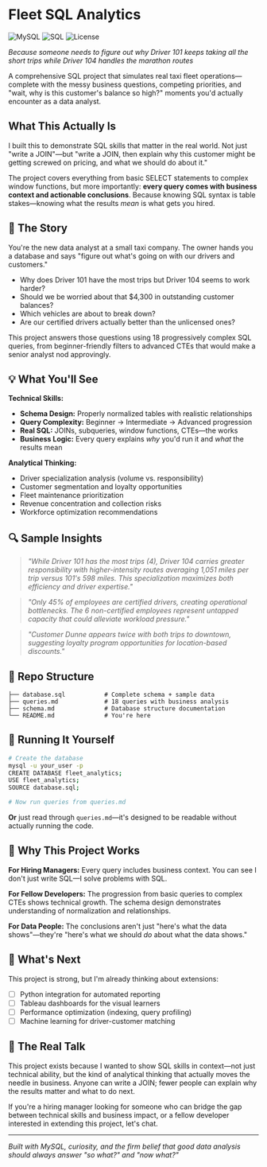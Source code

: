 # Fleet SQL Analytics

![MySQL](https://img.shields.io/badge/MySQL-005C84?style=for-the-badge&logo=mysql&logoColor=white)
![SQL](https://img.shields.io/badge/SQL-316192?style=for-the-badge&logo=postgresql&logoColor=white)
![License](https://img.shields.io/badge/License-MIT-green?style=for-the-badge)

*Because someone needs to figure out why Driver 101 keeps taking all the short trips while Driver 104 handles the marathon routes*

A comprehensive SQL project that simulates real taxi fleet operations—complete with the messy business questions, competing priorities, and "wait, why is this customer's balance so high?" moments you'd actually encounter as a data analyst.

## What This Actually Is

I built this to demonstrate SQL skills that matter in the real world. Not just "write a JOIN"—but "write a JOIN, then explain why this customer might be getting screwed on pricing, and what we should do about it."

The project covers everything from basic SELECT statements to complex window functions, but more importantly: **every query comes with business context and actionable conclusions**. Because knowing SQL syntax is table stakes—knowing what the results *mean* is what gets you hired.

## 🎯 The Story

You're the new data analyst at a small taxi company. The owner hands you a database and says "figure out what's going on with our drivers and customers." 

- Why does Driver 101 have the most trips but Driver 104 seems to work harder?
- Should we be worried about that $4,300 in outstanding customer balances?
- Which vehicles are about to break down?
- Are our certified drivers actually better than the unlicensed ones?

This project answers those questions using 18 progressively complex SQL queries, from beginner-friendly filters to advanced CTEs that would make a senior analyst nod approvingly.

## 💡 What You'll See

**Technical Skills:**
- **Schema Design:** Properly normalized tables with realistic relationships
- **Query Complexity:** Beginner → Intermediate → Advanced progression
- **Real SQL:** JOINs, subqueries, window functions, CTEs—the works
- **Business Logic:** Every query explains *why* you'd run it and *what* the results mean

**Analytical Thinking:**
- Driver specialization analysis (volume vs. responsibility)
- Customer segmentation and loyalty opportunities  
- Fleet maintenance prioritization
- Revenue concentration and collection risks
- Workforce optimization recommendations

## 🔍 Sample Insights

> *"While Driver 101 has the most trips (4), Driver 104 carries greater responsibility with higher-intensity routes averaging 1,051 miles per trip versus 101's 598 miles. This specialization maximizes both efficiency and driver expertise."*

> *"Only 45% of employees are certified drivers, creating operational bottlenecks. The 6 non-certified employees represent untapped capacity that could alleviate workload pressure."*

> *"Customer Dunne appears twice with both trips to downtown, suggesting loyalty program opportunities for location-based discounts."*

## 📁 Repo Structure

```
├── database.sql           # Complete schema + sample data
├── queries.md             # 18 queries with business analysis
├── schema.md              # Database structure documentation
└── README.md              # You're here
```

## 🚀 Running It Yourself

```bash
# Create the database
mysql -u your_user -p
CREATE DATABASE fleet_analytics;
USE fleet_analytics;
SOURCE database.sql;

# Now run queries from queries.md
```

**Or** just read through `queries.md`—it's designed to be readable without actually running the code.

## 🎨 Why This Project Works

**For Hiring Managers:** Every query includes business context. You can see I don't just write SQL—I solve problems with SQL.

**For Fellow Developers:** The progression from basic queries to complex CTEs shows technical growth. The schema design demonstrates understanding of normalization and relationships.

**For Data People:** The conclusions aren't just "here's what the data shows"—they're "here's what we should *do* about what the data shows."

## 🔧 What's Next

This project is strong, but I'm already thinking about extensions:
- [ ] Python integration for automated reporting
- [ ] Tableau dashboards for the visual learners
- [ ] Performance optimization (indexing, query profiling)
- [ ] Machine learning for driver-customer matching

## 💭 The Real Talk

This project exists because I wanted to show SQL skills in context—not just technical ability, but the kind of analytical thinking that actually moves the needle in business. Anyone can write a JOIN; fewer people can explain why the results matter and what to do next.

If you're a hiring manager looking for someone who can bridge the gap between technical skills and business impact, or a fellow developer interested in extending this project, let's chat.

---

*Built with MySQL, curiosity, and the firm belief that good data analysis should always answer "so what?" and "now what?"*